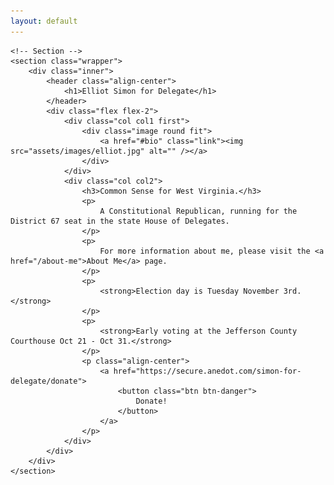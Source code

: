```yaml
---
layout: default
---
```

    <!-- Section -->
    <section class="wrapper">
        <div class="inner">
            <header class="align-center">
                <h1>Elliot Simon for Delegate</h1>
            </header>
            <div class="flex flex-2">
                <div class="col col1 first">
                    <div class="image round fit">
                        <a href="#bio" class="link"><img src="assets/images/elliot.jpg" alt="" /></a>
                    </div>
                </div>
                <div class="col col2">
                    <h3>Common Sense for West Virginia.</h3>
                    <p>
                        A Constitutional Republican, running for the District 67 seat in the state House of Delegates.
                    </p>
                    <p>
                        For more information about me, please visit the <a href="/about-me">About Me</a> page.
                    </p>
                    <p>
                        <strong>Election day is Tuesday November 3rd.</strong>
                    </p>
                    <p>
                        <strong>Early voting at the Jefferson County Courthouse Oct 21 - Oct 31.</strong>
                    </p>
                    <p class="align-center">
                        <a href="https://secure.anedot.com/simon-for-delegate/donate">
                            <button class="btn btn-danger">
                                Donate!
                            </button>
                        </a>
                    </p>
                </div>
            </div>
        </div>
    </section>
